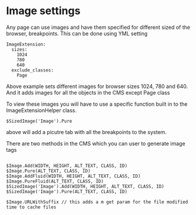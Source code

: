 
# Image settings

Any page can use images and have them specified for different sized of the browser, breakpoints. This can be done using
YML setting

```
ImageExtension:
  sizes:
    1024
    780
    640
  exclude_classes:
    Page
```

Above example sets different images for browser sizes 1024, 780 and 640. And it adds images for all the objects in the CMS except Page class

To view these images you will have to use a specific function built in to the ImageExtensionHelper class.

```
$SizedImage('Image').Pure
```

above will add a picutre tab with all the breakpoints to the system.

There are two methods in the CMS which you can user to generate image tags

```

$Image.Add(WIDTH, HEIGHT, ALT_TEXT, CLASS, ID)
$Image.Pure(ALT_TEXT, CLASS, ID)
$Image.AddFluid(WIDTH, HEIGHT, ALT_TEXT, CLASS, ID)
$Image.PureFluid(ALT_TEXT, CLASS, ID)
$SizedImage('Image').Add(WIDTH, HEIGHT, ALT_TEXT, CLASS, ID)
$SizedImage('Image').Pure(ALT_TEXT, CLASS, ID)

$Image.URLWithSuffix // this adds a m get param for the file modified time to cache files 

```


